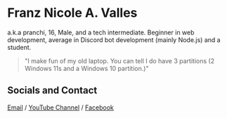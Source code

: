 # Franz Nicole A. Valles
a.k.a pranchi, 16, Male, and a tech intermediate. Beginner in web development, average in Discord bot development (mainly Node.js) and a student.
> "I make fun of my old laptop. You can tell I do have 3 partitions (2 Windows 11s and a Windows 10 partition.)"

## Socials and Contact
[Email](mailto:admin@pranchi.xyz) / [YouTube Channel](https://www.youtube.com/watch?v=dQw4w9WgXcQ) / [Facebook](https://www.facebook.com/fraanznic.ph)



<!---
devpranchi/devpranchi is a ✨ special ✨ repository because its `README.md` (this file) appears on your GitHub profile.
You can click the Preview link to take a look at your changes.
--->

